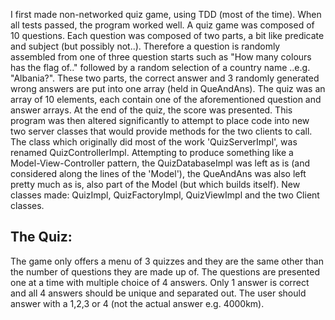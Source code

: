 I first made non-networked quiz game, using TDD (most of the time). When all tests passed, the program worked well.
A quiz game was composed of 10 questions. Each question was composed of two parts, a bit like predicate and subject 
(but possibly not..). Therefore a question is randomly assembled from one of three question starts such as "How many 
colours has the flag of.." followed by a random selection of a country name ..e.g. "Albania?". These two parts, the correct
answer and 3 randomly generated wrong answers are put into one array (held in QueAndAns). 
The quiz was an array of 10 elements, each contain one of the aforementioned question and answer arrays. At the end of 
the quiz, the score was presented. 
This program was then altered significantly to attempt to place code into new two server classes that would provide 
methods for the two clients to call. The class which originally did most of the work 'QuizServerImpl', was renamed QuizControllerImpl.
Attempting to produce something like a Model-View-Controller pattern, the QuizDatabaseImpl was left as is (and considered along the lines of the 'Model'), 
the QueAndAns was also left pretty much as is, also part of the Model (but which builds itself). New classes made: QuizImpl,
QuizFactoryImpl, QuizViewImpl and the two Client classes. 

The Quiz:
---------
The game only offers a menu of 3 quizzes and they are the same other than the number of questions they are made up of.
The questions are presented one at a time with multiple choice of 4 answers. Only 1 answer is correct and all 4 answers
should be unique and separated out. The user should answer with a 1,2,3 or 4 (not the actual answer e.g. 4000km). 

